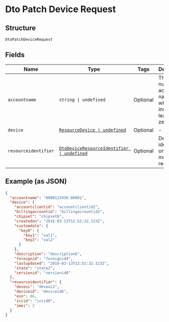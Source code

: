 
# Dto Patch Device Request

## Structure

`DtoPatchDeviceRequest`

## Fields

| Name | Type | Tags | Description |
|  --- | --- | --- | --- |
| `accountname` | `string \| undefined` | Optional | The numeric account name, which must include leading zeros |
| `device` | [`ResourceDevice \| undefined`](../../doc/models/resource-device.md) | Optional | - |
| `resourceidentifier` | [`DtoDeviceResourceIdentifier \| undefined`](../../doc/models/dto-device-resource-identifier.md) | Optional | Device identifiers, one or more are required |

## Example (as JSON)

```json
{
  "accountname": "0000123456-00001",
  "device": {
    "accountclientid": "accountclientid2",
    "billingaccountid": "billingaccountid2",
    "chipset": "chipset6",
    "createdon": "2016-03-13T12:52:32.123Z",
    "customdata": {
      "key0": {
        "key1": "val1",
        "key2": "val2"
      }
    },
    "description": "description6",
    "foreignid": "foreignid4",
    "lastupdated": "2016-03-13T12:52:32.123Z",
    "state": "state2",
    "versionid": "versionid8"
  },
  "resourceidentifier": {
    "deveui": "deveui2",
    "deviceid": "deviceid6",
    "esn": 86,
    "iccid": "iccid0",
    "imei": 2
  }
}
```

